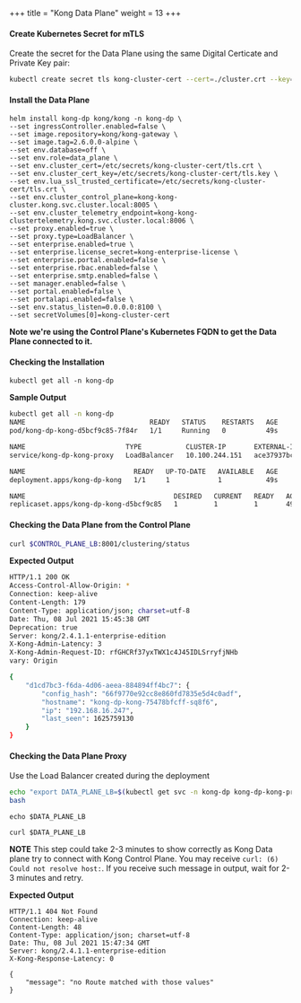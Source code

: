 +++
title = "Kong Data Plane"
weight = 13
+++

#### Create Kubernetes Secret for mTLS

Create the secret for the Data Plane using the same Digital Certicate and Private Key pair:

```bash
kubectl create secret tls kong-cluster-cert --cert=./cluster.crt --key=./cluster.key -n kong-dp
```

#### Install the Data Plane


```
helm install kong-dp kong/kong -n kong-dp \
--set ingressController.enabled=false \
--set image.repository=kong/kong-gateway \
--set image.tag=2.6.0.0-alpine \
--set env.database=off \
--set env.role=data_plane \
--set env.cluster_cert=/etc/secrets/kong-cluster-cert/tls.crt \
--set env.cluster_cert_key=/etc/secrets/kong-cluster-cert/tls.key \
--set env.lua_ssl_trusted_certificate=/etc/secrets/kong-cluster-cert/tls.crt \
--set env.cluster_control_plane=kong-kong-cluster.kong.svc.cluster.local:8005 \
--set env.cluster_telemetry_endpoint=kong-kong-clustertelemetry.kong.svc.cluster.local:8006 \
--set proxy.enabled=true \
--set proxy.type=LoadBalancer \
--set enterprise.enabled=true \
--set enterprise.license_secret=kong-enterprise-license \
--set enterprise.portal.enabled=false \
--set enterprise.rbac.enabled=false \
--set enterprise.smtp.enabled=false \
--set manager.enabled=false \
--set portal.enabled=false \
--set portalapi.enabled=false \
--set env.status_listen=0.0.0.0:8100 \
--set secretVolumes[0]=kong-cluster-cert
```

**Note we're using the Control Plane's Kubernetes FQDN to get the Data Plane connected to it.**

#### Checking the Installation

```
kubectl get all -n kong-dp
```

**Sample Output**

```bash
kubectl get all -n kong-dp
NAME                               READY   STATUS    RESTARTS   AGE
pod/kong-dp-kong-d5bcf9c85-7f84r   1/1     Running   0          49s

NAME                         TYPE           CLUSTER-IP       EXTERNAL-IP                                                               PORT(S)                      AGE
service/kong-dp-kong-proxy   LoadBalancer   10.100.244.151   ace37937bca64475abb5252fcea93c1e-1822551085.us-east-1.elb.amazonaws.com   80:30191/TCP,443:30660/TCP   49s

NAME                           READY   UP-TO-DATE   AVAILABLE   AGE
deployment.apps/kong-dp-kong   1/1     1            1           49s

NAME                                     DESIRED   CURRENT   READY   AGE
replicaset.apps/kong-dp-kong-d5bcf9c85   1         1         1       49s
```


#### Checking the Data Plane from the Control Plane

```bash
curl $CONTROL_PLANE_LB:8001/clustering/status
```

**Expected Output**

```bash
HTTP/1.1 200 OK
Access-Control-Allow-Origin: *
Connection: keep-alive
Content-Length: 179
Content-Type: application/json; charset=utf-8
Date: Thu, 08 Jul 2021 15:45:38 GMT
Deprecation: true
Server: kong/2.4.1.1-enterprise-edition
X-Kong-Admin-Latency: 3
X-Kong-Admin-Request-ID: rfGHCRf37yxTWX1c4J45IDLSrryfjNHb
vary: Origin

{
    "d1cd7bc3-f6da-4d06-aeea-884894ff4bc7": {
        "config_hash": "66f9770e92cc8e860fd7835e5d4c0adf",
        "hostname": "kong-dp-kong-75478bfcff-sq8f6",
        "ip": "192.168.16.247",
        "last_seen": 1625759130
    }
}
```



#### Checking the Data Plane Proxy

Use the Load Balancer created during the deployment

```bash
echo "export DATA_PLANE_LB=$(kubectl get svc -n kong-dp kong-dp-kong-proxy --output=jsonpath='{.status.loadBalancer.ingress[0].hostname}')" >> ~/.bashrc
bash
```

```
echo $DATA_PLANE_LB
```

```
curl $DATA_PLANE_LB
```
**NOTE** This step could take 2-3 minutes to show correctly as Kong Data plane try to connect with Kong Control Plane. You may receive `curl: (6) Could not resolve host:`. If you receive such message in output, wait for 2-3 minutes and retry.

**Expected Output**

```
HTTP/1.1 404 Not Found
Connection: keep-alive
Content-Length: 48
Content-Type: application/json; charset=utf-8
Date: Thu, 08 Jul 2021 15:47:34 GMT
Server: kong/2.4.1.1-enterprise-edition
X-Kong-Response-Latency: 0

{
    "message": "no Route matched with those values"
}
```

